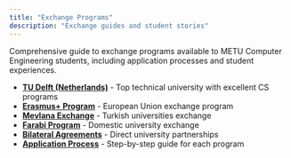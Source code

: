 ```yaml
---
title: "Exchange Programs"
description: "Exchange guides and student stories"
---
```


Comprehensive guide to exchange programs available to METU Computer Engineering students, including application processes and student experiences.

- **[TU Delft (Netherlands)](tu-delft/)** - Top technical university with excellent CS programs
- **[Erasmus+ Program](#)** - European Union exchange program
- **[Mevlana Exchange](#)** - Turkish universities exchange
- **[Farabi Program](#)** - Domestic university exchange
- **[Bilateral Agreements](#)** - Direct university partnerships
- **[Application Process](#)** - Step-by-step guide for each program 